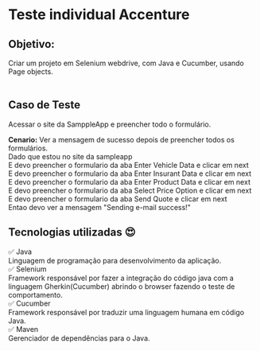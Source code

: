 # Teste individual Accenture </br>
## Objetivo:<br>
Criar um projeto em Selenium webdrive, com Java e Cucumber, usando Page objects.
<br>
<br>

## Caso de Teste <br>
 Acessar o site da SamppleApp e preencher todo o formulário.<br>

<b>Cenario:</b> Ver a mensagem de sucesso depois de preencher todos os formulários.<br>
    Dado que estou no site da sampleapp<br>
    E devo preencher o formulario da aba Enter Vehicle Data e clicar em next<br>
    E devo preencher o formulario da aba Enter Insurant Data e clicar em next<br>
    E devo preencher o formulario da aba Enter Product Data e clicar em next<br>
    E devo preencher o formulario da aba Select Price Option e clicar em next<br>
    E devo preencher o formulario da aba Send Quote e clicar em next<br>
    Entao devo ver a mensagem "Sending e-mail success!"<br>
    
    
## Tecnologias utilizadas :heart_eyes: <br>
 :white_check_mark: Java<br>
Linguagem de programação para desenvolvimento da aplicação.<br>
 :white_check_mark: Selenium<br>
Framework responsável por fazer a integração do código java com a linguagem Gherkin(Cucumber) abrindo o browser fazendo o teste de comportamento.<br>
 :white_check_mark: Cucumber<br>
Framework responsável por traduzir uma linguagem humana em código Java.<br>
:white_check_mark: Maven<br>
Gerenciador de dependências para o Java.<br>


